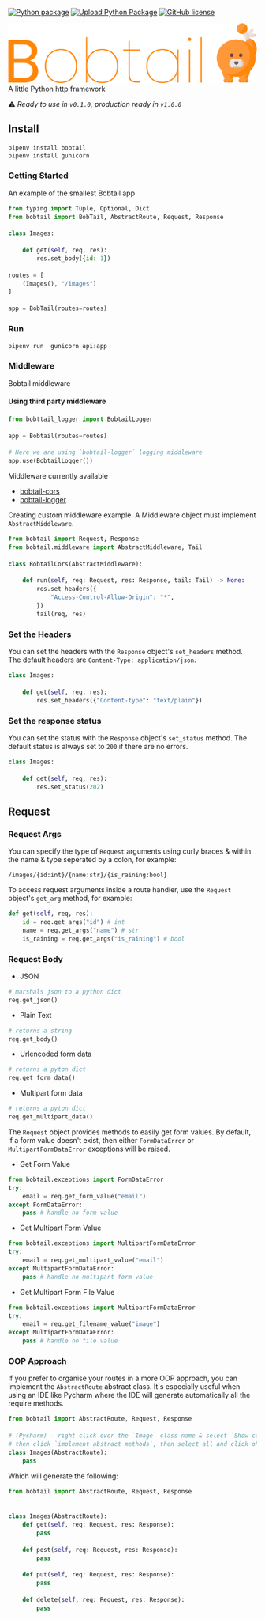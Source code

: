 [![Python package](https://github.com/joegasewicz/bobtail/actions/workflows/python-package.yml/badge.svg)](https://github.com/joegasewicz/bobtail/actions/workflows/python-package.yml)
[![Upload Python Package](https://github.com/joegasewicz/bobtail/actions/workflows/python-publish.yml/badge.svg)](https://github.com/joegasewicz/bobtail/actions/workflows/python-publish.yml)
[![GitHub license](https://img.shields.io/github/license/joegasewicz/bobtail)](https://github.com/joegasewicz/bobtail/blob/master/LICENSE.md)

[//]: # (![PyPI - Python Version]&#40;https://img.shields.io/pypi/pyversions/bobtail&#41;)

![Bobtail](bobtail.png?raw=true "Bobtail")
A little Python http framework

⚠️ *Ready to use in `v0.1.0`, production ready in `v1.0.0`*

## Install
```
pipenv install bobtail
pipenv install gunicorn
```

### Getting Started
An example of the smallest Bobtail app
```python
from typing import Tuple, Optional, Dict
from bobtail import BobTail, AbstractRoute, Request, Response

class Images:

    def get(self, req, res):
        res.set_body({id: 1})

routes = [
    (Images(), "/images")
]

app = BobTail(routes=routes)

```

### Run
```
pipenv run  gunicorn api:app
```

### Middleware
Bobtail middleware

#### Using third party middleware
```python
from bobttail_logger import BobtailLogger

app = Bobtail(routes=routes)

# Here we are using `bobtail-logger` logging middleware
app.use(BobtailLogger())
```

Middleware currently available
- [bobtail-cors](https://github.com/joegasewicz/bobtail-cors)
- [bobtail-logger](https://github.com/joegasewicz/bobtail-logger)


Creating custom middleware example. A Middleware object must implement `AbstractMiddleware`. 

```python
from bobtail import Request, Response
from bobtail.middleware import AbstractMiddleware, Tail

class BobtailCors(AbstractMiddleware):

    def run(self, req: Request, res: Response, tail: Tail) -> None:
        res.set_headers({
            "Access-Control-Allow-Origin": "*",
        })
        tail(req, res)
```

### Set the Headers
You can set the headers with the `Response` object's `set_headers` method. The default headers
are `Content-Type: application/json`.
```python
class Images:

    def get(self, req, res):
        res.set_headers({"Content-type": "text/plain"})

```

### Set the response status
You can set the status with the `Response` object's `set_status` method. The default status
is always set to `200` if there are no errors.
```python
class Images:

    def get(self, req, res):
        res.set_status(202)

```
## Request

### Request Args
You can specify the type of `Request` arguments using curly braces & within the name & type seperated 
by a colon, for example:
```
/images/{id:int}/{name:str}/{is_raining:bool}
```
To access request arguments inside a route handler, use the `Request` object's `get_arg` method, for example:
```python
def get(self, req, res):
    id = req.get_args("id") # int
    name = req.get_args("name") # str
    is_raining = req.get_args("is_raining") # bool
```

### Request Body
- JSON
 ```python
# marshals json to a python dict
req.get_json()
```
- Plain Text
 ```python
# returns a string
req.get_body()
```
- Urlencoded form data
 ```python
# returns a pyton dict
req.get_form_data()
```
- Multipart form data
 ```python
# returns a pyton dict
req.get_multipart_data()
```

The `Request` object provides methods to easily get form values. By default, if a form value
doesn't exist, then either `FormDataError` or `MultipartFormDataError` exceptions will be raised.

- Get Form Value
```python
from bobtail.exceptions import FormDataError
try:
    email = req.get_form_value("email")
except FormDataError:
    pass # handle no form value
```

- Get Multipart Form Value
```python
from bobtail.exceptions import MultipartFormDataError
try:
    email = req.get_multipart_value("email")
except MultipartFormDataError:
    pass # handle no multipart form value
```

- Get Multipart Form File Value
```python
from bobtail.exceptions import MultipartFormDataError
try:
    email = req.get_filename_value("image")
except MultipartFormDataError:
    pass # handle no file value
```

### OOP Approach
If you prefer to organise your routes in a more OOP approach, you can implement the
`AbstractRoute` abstract class. It's especially useful when using an IDE like Pycharm
where the IDE will generate automatically all the require methods.
```python
from bobtail import AbstractRoute, Request, Response

# (Pycharm) - right click over the `Image` class name & select `Show context actions`
# then click `implement abstract methods`, then select all and click ok.
class Images(AbstractRoute): 
    pass
```
Which will generate the following:

```python
from bobtail import AbstractRoute, Request, Response


class Images(AbstractRoute):
    def get(self, req: Request, res: Response):
        pass
    
    def post(self, req: Request, res: Response):
        pass

    def put(self, req: Request, res: Response):
        pass

    def delete(self, req: Request, res: Response):
        pass

```

